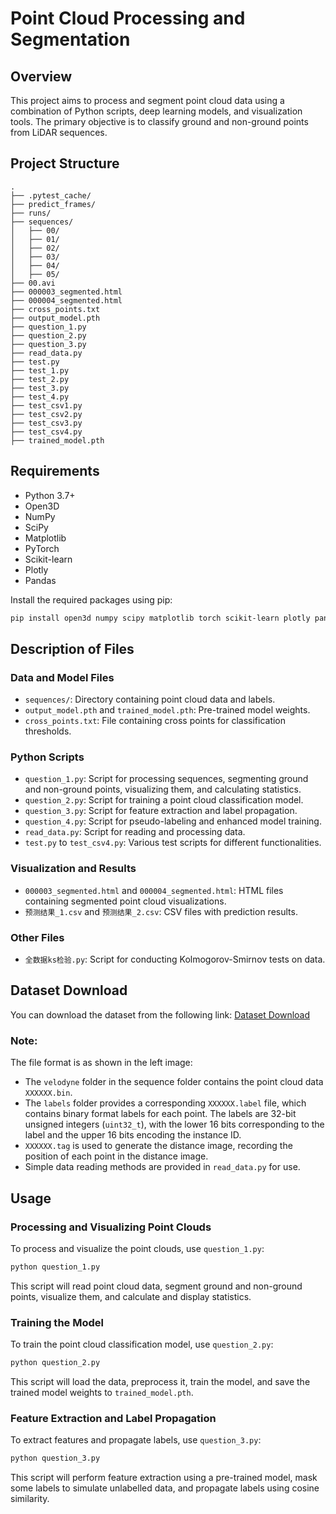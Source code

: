 
# Point Cloud Processing and Segmentation

## Overview

This project aims to process and segment point cloud data using a combination of Python scripts, deep learning models, and visualization tools. The primary objective is to classify ground and non-ground points from LiDAR sequences.

## Project Structure

```
.
├── .pytest_cache/
├── predict_frames/
├── runs/
├── sequences/
│   ├── 00/
│   ├── 01/
│   ├── 02/
│   ├── 03/
│   ├── 04/
│   ├── 05/
├── 00.avi
├── 000003_segmented.html
├── 000004_segmented.html
├── cross_points.txt
├── output_model.pth
├── question_1.py
├── question_2.py
├── question_3.py
├── read_data.py
├── test.py
├── test_1.py
├── test_2.py
├── test_3.py
├── test_4.py
├── test_csv1.py
├── test_csv2.py
├── test_csv3.py
├── test_csv4.py
├── trained_model.pth
```

## Requirements

- Python 3.7+
- Open3D
- NumPy
- SciPy
- Matplotlib
- PyTorch
- Scikit-learn
- Plotly
- Pandas

Install the required packages using pip:

```bash
pip install open3d numpy scipy matplotlib torch scikit-learn plotly pandas
```

## Description of Files

### Data and Model Files

- `sequences/`: Directory containing point cloud data and labels.
- `output_model.pth` and `trained_model.pth`: Pre-trained model weights.
- `cross_points.txt`: File containing cross points for classification thresholds.

### Python Scripts

- `question_1.py`: Script for processing sequences, segmenting ground and non-ground points, visualizing them, and calculating statistics.
- `question_2.py`: Script for training a point cloud classification model.
- `question_3.py`: Script for feature extraction and label propagation.
- `question_4.py`: Script for pseudo-labeling and enhanced model training.
- `read_data.py`: Script for reading and processing data.
- `test.py` to `test_csv4.py`: Various test scripts for different functionalities.

### Visualization and Results

- `000003_segmented.html` and `000004_segmented.html`: HTML files containing segmented point cloud visualizations.
- `预测结果_1.csv` and `预测结果_2.csv`: CSV files with prediction results.

### Other Files

- `全数据ks检验.py`: Script for conducting Kolmogorov-Smirnov tests on data.

## Dataset Download

You can download the dataset from the following link:
[Dataset Download](https://pan.baidu.com/s/1PRWPRIa2to9KG54fOyElHA?pwd=3o9j)

### Note:

The file format is as shown in the left image:
- The `velodyne` folder in the sequence folder contains the point cloud data `XXXXXX.bin`.
- The `labels` folder provides a corresponding `XXXXXX.label` file, which contains binary format labels for each point. The labels are 32-bit unsigned integers (`uint32_t`), with the lower 16 bits corresponding to the label and the upper 16 bits encoding the instance ID.
- `XXXXXX.tag` is used to generate the distance image, recording the position of each point in the distance image.
- Simple data reading methods are provided in `read_data.py` for use.

## Usage

### Processing and Visualizing Point Clouds

To process and visualize the point clouds, use `question_1.py`:

```bash
python question_1.py
```

This script will read point cloud data, segment ground and non-ground points, visualize them, and calculate and display statistics.

### Training the Model

To train the point cloud classification model, use `question_2.py`:

```bash
python question_2.py
```

This script will load the data, preprocess it, train the model, and save the trained model weights to `trained_model.pth`.

### Feature Extraction and Label Propagation

To extract features and propagate labels, use `question_3.py`:

```bash
python question_3.py
```

This script will perform feature extraction using a pre-trained model, mask some labels to simulate unlabelled data, and propagate labels using cosine similarity.


